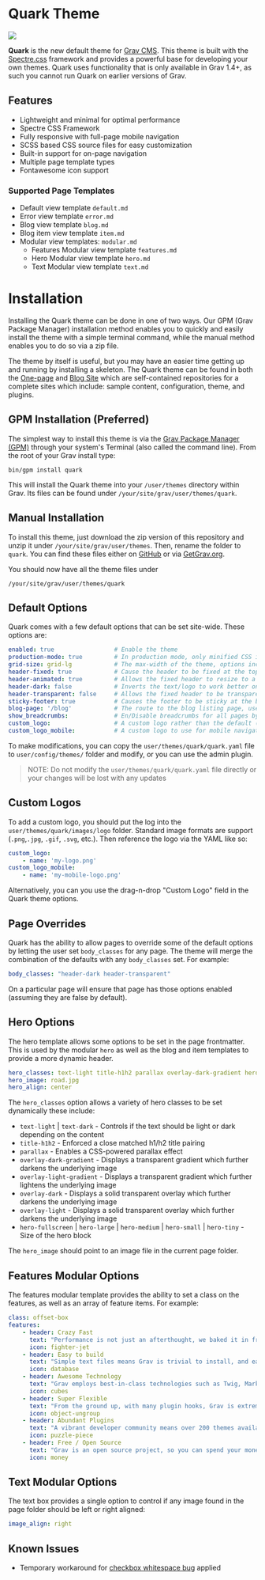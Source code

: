 # Quark Theme

![](assets/quark-screenshots.jpg)

**Quark** is the new default theme for [Grav CMS](http://github.com/getgrav/grav).  This theme is built with the [Spectre.css](https://picturepan2.github.io/spectre/) framework and provides a powerful base for developing your own themes. Quark uses functionality that is only available in Grav 1.4+, as such you cannot run Quark on earlier versions of Grav.

## Features

* Lightweight and minimal for optimal performance
* Spectre CSS Framework
* Fully responsive with full-page mobile navigation
* SCSS based CSS source files for easy customization
* Built-in support for on-page navigation
* Multiple page template types
* Fontawesome icon support

### Supported Page Templates

* Default view template `default.md`
* Error view template `error.md`
* Blog view template `blog.md`
* Blog item view template `item.md`
* Modular view templates: `modular.md`
  * Features Modular view template `features.md`
  * Hero Modular view template `hero.md`
  * Text Modular view template `text.md`

# Installation

Installing the Quark theme can be done in one of two ways. Our GPM (Grav Package Manager) installation method enables you to quickly and easily install the theme with a simple terminal command, while the manual method enables you to do so via a zip file. 

The theme by itself is useful, but you may have an easier time getting up and running by installing a skeleton. The Quark theme can be found in both the [One-page](https://github.com/getgrav/grav-skeleton-onepage-site) and [Blog Site](https://github.com/getgrav/grav-skeleton-blog-site) which are self-contained repositories for a complete sites which include: sample content, configuration, theme, and plugins.

## GPM Installation (Preferred)

The simplest way to install this theme is via the [Grav Package Manager (GPM)](http://learn.getgrav.org/advanced/grav-gpm) through your system's Terminal (also called the command line).  From the root of your Grav install type:

    bin/gpm install quark

This will install the Quark theme into your `/user/themes` directory within Grav. Its files can be found under `/your/site/grav/user/themes/quark`.

## Manual Installation

To install this theme, just download the zip version of this repository and unzip it under `/your/site/grav/user/themes`. Then, rename the folder to `quark`. You can find these files either on [GitHub](https://github.com/getgrav/grav-theme-quark) or via [GetGrav.org](http://getgrav.org/downloads/themes).

You should now have all the theme files under

    /your/site/grav/user/themes/quark

## Default Options

Quark comes with a few default options that can be set site-wide.  These options are:

```yaml
enabled: true                 # Enable the theme
production-mode: true         # In production mode, only minified CSS is used. When disabled, nested CSS with sourcemaps are enabled
grid-size: grid-lg            # The max-width of the theme, options include: `grid-xl`, `grid-lg`, and `grid-md`
header-fixed: true            # Cause the header to be fixed at the top of the browser
header-animated: true         # Allows the fixed header to resize to a smaller header when scrolled
header-dark: false            # Inverts the text/logo to work better on dark backgrounds
header-transparent: false     # Allows the fixed header to be transparent over the page
sticky-footer: true           # Causes the footer to be sticky at the bottom of the page
blog-page: '/blog'            # The route to the blog listing page, useful for a blog style layout with sidebar
show_breadcrumbs:             # En/Disable breadcrumbs for all pages by default. Can be disabled on a per-page basis
custom_logo:                  # A custom logo rather than the default (see below)  
custom_logo_mobile:           # A custom logo to use for mobile navigation
```

To make modifications, you can copy the `user/themes/quark/quark.yaml` file to `user/config/themes/` folder and modify, or you can use the admin plugin.

> NOTE: Do not modify the `user/themes/quark/quark.yaml` file directly or your changes will be lost with any updates

## Custom Logos

To add a custom logo, you should put the log into the `user/themes/quark/images/logo` folder.  Standard image formats are support (`.png`,`.jpg`, `.gif`, `.svg`, etc.).  Then reference the logo via the YAML like so:

```yaml
custom_logo:
    - name: 'my-logo.png'
custom_logo_mobile:
    - name: 'my-mobile-logo.png'    
```

Alternatively, you can you use the drag-n-drop "Custom Logo" field in the Quark theme options.

## Page Overrides

Quark has the ability to allow pages to override some of the default options by letting the user set `body_classes` for any page.  The theme will merge the combination of the defaults with any `body_classes` set. For example:

```yaml
body_classes: "header-dark header-transparent"
```

On a particular page will ensure that page has those options enabled (assuming they are false by default).

## Hero Options

The hero template allows some options to be set in the page frontmatter. This is used by the modular `hero` as well as the blog and item templates to provide a more dynamic header.

```yaml
hero_classes: text-light title-h1h2 parallax overlay-dark-gradient hero-large
hero_image: road.jpg
hero_align: center
```

The `hero_classes` option allows a variety of hero classes to be set dynamically these include:

* `text-light` | `text-dark` - Controls if the text should be light or dark depending on the content
* `title-h1h2` - Enforced a close matched h1/h2 title pairing
* `parallax` - Enables a CSS-powered parallax effect
* `overlay-dark-gradient` - Displays a transparent gradient which further darkens the underlying image
* `overlay-light-gradient` - Displays a transparent gradient which further lightens the underlying image
* `overlay-dark` - Displays a solid transparent overlay which further darkens the underlying image
* `overlay-light` - Displays a solid transparent overlay which further darkens the underlying image
* `hero-fullscreen` | `hero-large` | `hero-medium` | `hero-small` | `hero-tiny` - Size of the hero block

The `hero_image` should point to an image file in the current page folder.

## Features Modular Options

The features modular template provides the ability to set a class on the features, as well as an array of feature items.  For example:

```yaml
class: offset-box
features:
    - header: Crazy Fast
      text: "Performance is not just an afterthought, we baked it in from the start!"
      icon: fighter-jet
    - header: Easy to build
      text: "Simple text files means Grav is trivial to install, and easy to maintain"
      icon: database
    - header: Awesome Technology
      text: "Grav employs best-in-class technologies such as Twig, Markdown &amp; Yaml"
      icon: cubes
    - header: Super Flexible
      text: "From the ground up, with many plugin hooks, Grav is extremely extensible"
      icon: object-ungroup
    - header: Abundant Plugins
      text: "A vibrant developer community means over 200 themes available to download"
      icon: puzzle-piece
    - header: Free / Open Source
      text: "Grav is an open source project, so you can spend your money on other stuff"
      icon: money 
```

## Text Modular Options

The text box provides a single option to control if any image found in the page folder should be left or right aligned:

```yaml
image_align: right
```

## Known Issues

* Temporary workaround for [checkbox whitespace bug](https://github.com/getgrav/grav-plugin-form/issues/441) applied